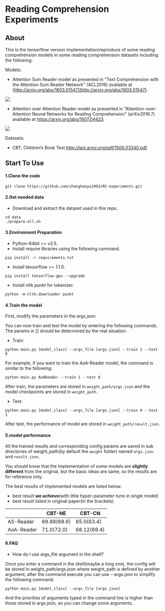 # Reading Comprehension Experiments

## About

This is the tensorflow version implementation/reproduce of some reading comprehension models in some reading comprehension datasets including the following:

Models:

- Attention Sum Reader model as presented in "Text Comprehension with the Attention Sum Reader Network" (ACL2016) available at [http://arxiv.org/abs/1603.01547](http://arxiv.org/abs/1603.01547). 

![](http://7xpqrs.com1.z0.glb.clouddn.com/FjmgZjrmBJ5w8WdDU2v9BMRj21r8)

- Attention over Attention Reader model as presented in "Attention-over-Attention Neural Networks for Reading Comprehension" (arXiv2016.7) available at https://arxiv.org/abs/1607.04423.

![](http://7xpqrs.com1.z0.glb.clouddn.com/FupB-rvxCvGvPTwa8UC4u3QUgqKI)

Datasets:

- CBT, Children’s Book Test.http://lanl.arxiv.org/pdf/1506.03340.pdf

## Start To Use

#### 1.Clone the code

```shell
git clone https://github.com/zhanghaoyu1993/RC-experiments.git
```

#### 2.Get needed data

- Download and extract the dataset used in this repo.

```shell
cd data
./prepare-all.sh
```

#### 3.Environment Preparation

- Python-64bit >= v3.5.
- Install require libraries using the following command.

```shell
pip install -r requirements.txt
```

- Install tensorflow >= 1.1.0.

```shell
pip install tensorflow-gpu --upgrade
```

- Install nltk punkt for tokenizer.

```shell
python -m nltk.downloader punkt
```

#### 4.Train the model

First, modify the parameters in the args.json.

You can now train and test the model by entering the following commands. The params in [] should be determined by the real situation.

- Train:

```shell
python main.py [model_class] --args_file [args.json] --train 1 --test 0 
```

For example, if you want to train the AoA-Reader model, the command is similar to the following:

```shell
python main.py AoAReader --train 1 --test 0
```

After train, the parameters are stored in `weight_path/args.json`  and the model checkpoints are stored in `weight_path`.

- Test:

```shell
python main.py [model_class] --args_file [args.json] --train 0 --test 1 
```

After test, the performance of model are stored in `weight_path/result.json`.

#### 5.model performance

All the trained results and corresponding config params are saved in sub directories of weight_path(by default the `weight` folder) named `args.json` and `result.json`.

You should know that the implementation of some models are **slightly different** from the original, but the basic ideas are same, so the results are for reference only.

The best results of implemented models are listed below:

- best result **we achieve**(with little hyper-parameter tune in single model) 
- best result listed in original paper(in the brackets)

|            | CBT-NE      | CBT-CN      |
| ---------- | ----------- | ----------- |
| AS-Reader  | 69.88(68.6) | 65.0(63.4)  |
| AoA-Reader | 71.0(72.0)  | 68.12(69.4) |

#### 6.FAQ

- How do I use args_file argument in the shell?

Once you enter a command in the shell(maybe a long one), the config will be stored in weight_path/args.json where weight_path is defined by another argument, after the command execute you can use --args.json to simplify the following command:
```shell
python main.py [model_class] --args_file [args.json]
```
And the priorities of arguments typed in the command line is higher than those stored in args.json, so you can change some arguments.